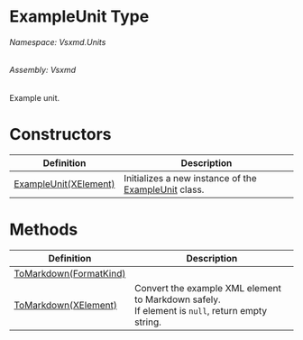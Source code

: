 <a name='T-Vsxmd-Units-ExampleUnit'></a>
# ExampleUnit Type

###### Namespace:  Vsxmd.Units

###### Assembly:  Vsxmd

Example unit.

# Constructors

| Definition | Description |
|-|-|
| [ExampleUnit(XElement)](Constructors/Constructors.md) | Initializes a new instance of the [ExampleUnit](#) class. |

# Methods

| Definition | Description |
|-|-|
| [ToMarkdown(FormatKind)](Methods/ToMarkdown.md) |  |
| [ToMarkdown(XElement)](Methods/ToMarkdown.md) | Convert the example XML element to Markdown safely.<br/>If element is `null`, return empty string. |

